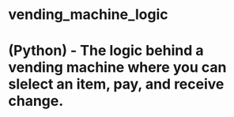 # vending_machine_logic
# (Python) - The logic behind a vending machine where you can slelect an item, pay, and receive change.
